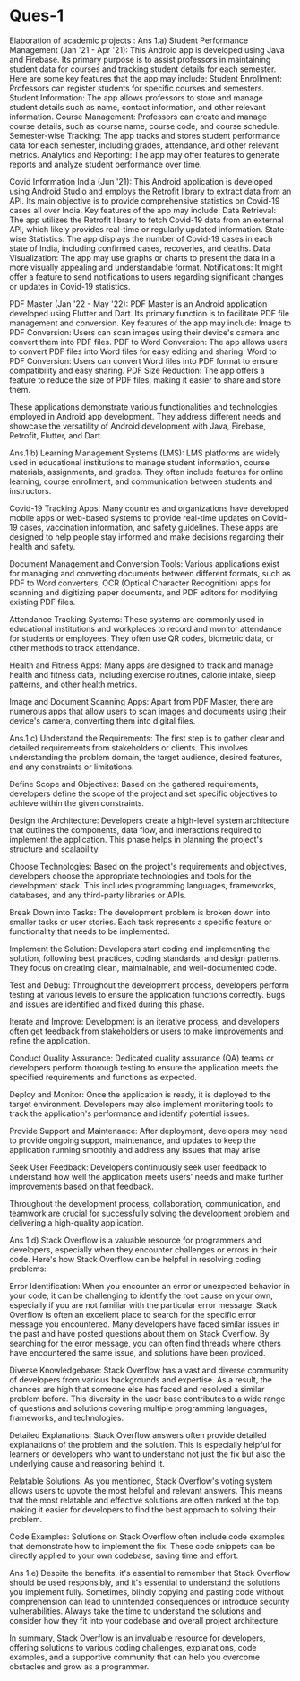 # Ques-1
Elaboration of academic projects : 
Ans 1.a) 
Student Performance Management (Jan '21 - Apr '21):
This Android app is developed using Java and Firebase. Its primary purpose is to assist professors in maintaining student data for courses and tracking student details for each semester. Here are some key features that the app may include:
Student Enrollment: Professors can register students for specific courses and semesters.
Student Information: The app allows professors to store and manage student details such as name, contact information, and other relevant information.
Course Management: Professors can create and manage course details, such as course name, course code, and course schedule.
Semester-wise Tracking: The app tracks and stores student performance data for each semester, including grades, attendance, and other relevant metrics.
Analytics and Reporting: The app may offer features to generate reports and analyze student performance over time.


Covid Information India (Jun '21):
This Android application is developed using Android Studio and employs the Retrofit library to extract data from an API. Its main objective is to provide comprehensive statistics on Covid-19 cases all over India. Key features of the app may include:
Data Retrieval: The app utilizes the Retrofit library to fetch Covid-19 data from an external API, which likely provides real-time or regularly updated information.
State-wise Statistics: The app displays the number of Covid-19 cases in each state of India, including confirmed cases, recoveries, and deaths.
Data Visualization: The app may use graphs or charts to present the data in a more visually appealing and understandable format.
Notifications: It might offer a feature to send notifications to users regarding significant changes or updates in Covid-19 statistics.


PDF Master (Jan '22 - May '22):
PDF Master is an Android application developed using Flutter and Dart. Its primary function is to facilitate PDF file management and conversion. Key features of the app may include:
Image to PDF Conversion: Users can scan images using their device's camera and convert them into PDF files.
PDF to Word Conversion: The app allows users to convert PDF files into Word files for easy editing and sharing.
Word to PDF Conversion: Users can convert Word files into PDF format to ensure compatibility and easy sharing.
PDF Size Reduction: The app offers a feature to reduce the size of PDF files, making it easier to share and store them.

These applications demonstrate various functionalities and technologies employed in Android app development. They address different needs and showcase the versatility of Android development with Java, Firebase, Retrofit, Flutter, and Dart.


Ans.1 b)
Learning Management Systems (LMS): LMS platforms are widely used in educational institutions to manage student information, course materials, assignments, and grades. They often include features for online learning, course enrollment, and communication between students and instructors.

Covid-19 Tracking Apps: Many countries and organizations have developed mobile apps or web-based systems to provide real-time updates on Covid-19 cases, vaccination information, and safety guidelines. These apps are designed to help people stay informed and make decisions regarding their health and safety.

Document Management and Conversion Tools: Various applications exist for managing and converting documents between different formats, such as PDF to Word converters, OCR (Optical Character Recognition) apps for scanning and digitizing paper documents, and PDF editors for modifying existing PDF files.

Attendance Tracking Systems: These systems are commonly used in educational institutions and workplaces to record and monitor attendance for students or employees. They often use QR codes, biometric data, or other methods to track attendance.

Health and Fitness Apps: Many apps are designed to track and manage health and fitness data, including exercise routines, calorie intake, sleep patterns, and other health metrics.

Image and Document Scanning Apps: Apart from PDF Master, there are numerous apps that allow users to scan images and documents using their device's camera, converting them into digital files.


Ans.1 c) 
Understand the Requirements: The first step is to gather clear and detailed requirements from stakeholders or clients. This involves understanding the problem domain, the target audience, desired features, and any constraints or limitations.

Define Scope and Objectives: Based on the gathered requirements, developers define the scope of the project and set specific objectives to achieve within the given constraints.

Design the Architecture: Developers create a high-level system architecture that outlines the components, data flow, and interactions required to implement the application. This phase helps in planning the project's structure and scalability.

Choose Technologies: Based on the project's requirements and objectives, developers choose the appropriate technologies and tools for the development stack. This includes programming languages, frameworks, databases, and any third-party libraries or APIs.

Break Down into Tasks: The development problem is broken down into smaller tasks or user stories. Each task represents a specific feature or functionality that needs to be implemented.

Implement the Solution: Developers start coding and implementing the solution, following best practices, coding standards, and design patterns. They focus on creating clean, maintainable, and well-documented code.

Test and Debug: Throughout the development process, developers perform testing at various levels to ensure the application functions correctly. Bugs and issues are identified and fixed during this phase.

Iterate and Improve: Development is an iterative process, and developers often get feedback from stakeholders or users to make improvements and refine the application.

Conduct Quality Assurance: Dedicated quality assurance (QA) teams or developers perform thorough testing to ensure the application meets the specified requirements and functions as expected.

Deploy and Monitor: Once the application is ready, it is deployed to the target environment. Developers may also implement monitoring tools to track the application's performance and identify potential issues.

Provide Support and Maintenance: After deployment, developers may need to provide ongoing support, maintenance, and updates to keep the application running smoothly and address any issues that may arise.

Seek User Feedback: Developers continuously seek user feedback to understand how well the application meets users' needs and make further improvements based on that feedback.

Throughout the development process, collaboration, communication, and teamwork are crucial for successfully solving the development problem and delivering a high-quality application.


Ans 1.d)
Stack Overflow is a valuable resource for programmers and developers, especially when they encounter challenges or errors in their code. Here's how Stack Overflow can be helpful in resolving coding problems:

Error Identification: When you encounter an error or unexpected behavior in your code, it can be challenging to identify the root cause on your own, especially if you are not familiar with the particular error message. Stack Overflow is often an excellent place to search for the specific error message you encountered. Many developers have faced similar issues in the past and have posted questions about them on Stack Overflow. By searching for the error message, you can often find threads where others have encountered the same issue, and solutions have been provided.

Diverse Knowledgebase: Stack Overflow has a vast and diverse community of developers from various backgrounds and expertise. As a result, the chances are high that someone else has faced and resolved a similar problem before. This diversity in the user base contributes to a wide range of questions and solutions covering multiple programming languages, frameworks, and technologies.

Detailed Explanations: Stack Overflow answers often provide detailed explanations of the problem and the solution. This is especially helpful for learners or developers who want to understand not just the fix but also the underlying cause and reasoning behind it.

Relatable Solutions: As you mentioned, Stack Overflow's voting system allows users to upvote the most helpful and relevant answers. This means that the most relatable and effective solutions are often ranked at the top, making it easier for developers to find the best approach to solving their problem.

Code Examples: Solutions on Stack Overflow often include code examples that demonstrate how to implement the fix. These code snippets can be directly applied to your own codebase, saving time and effort.


Ans 1.e)
Despite the benefits, it's essential to remember that Stack Overflow should be used responsibly, and it's essential to understand the solutions you implement fully. Sometimes, blindly copying and pasting code without comprehension can lead to unintended consequences or introduce security vulnerabilities. Always take the time to understand the solutions and consider how they fit into your codebase and overall project architecture.

In summary, Stack Overflow is an invaluable resource for developers, offering solutions to various coding challenges, explanations, code examples, and a supportive community that can help you overcome obstacles and grow as a programmer.
